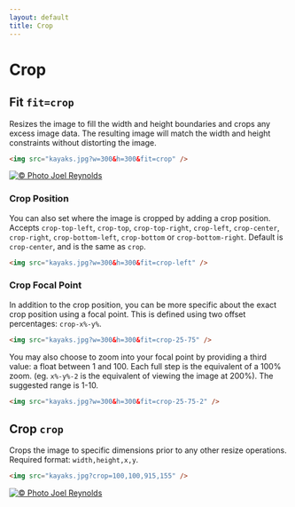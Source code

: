 ```yaml
---
layout: default
title: Crop
---
```


# Crop

## Fit `fit=crop`

Resizes the image to fill the width and height boundaries and crops any excess image data. The resulting image will match the width and height constraints without distorting the image.

```html
<img src="kayaks.jpg?w=300&h=300&fit=crop" />
```

[![© Photo Joel Reynolds](https://glide.herokuapp.com/2.0/kayaks.jpg?w=300&h=300&fit=crop)](https://glide.herokuapp.com/2.0/kayaks.jpg?w=300&h=300&fit=crop)

### Crop Position

You can also set where the image is cropped by adding a crop position. Accepts `crop-top-left`, `crop-top`, `crop-top-right`, `crop-left`, `crop-center`, `crop-right`, `crop-bottom-left`, `crop-bottom` or `crop-bottom-right`. Default is `crop-center`, and is the same as `crop`.

```html
<img src="kayaks.jpg?w=300&h=300&fit=crop-left" />
```

### Crop Focal Point

In addition to the crop position, you can be more specific about the exact crop position using a focal point. This is defined using two offset percentages: `crop-x%-y%`.

```html
<img src="kayaks.jpg?w=300&h=300&fit=crop-25-75" />
```

You may also choose to zoom into your focal point by providing a third value: a float between 1 and 100. Each full step is the equivalent of a 100% zoom. (eg. `x%-y%-2` is the equivalent of viewing the image at 200%). The suggested range is 1-10.

```html
<img src="kayaks.jpg?w=300&h=300&fit=crop-25-75-2" />
```

## Crop `crop`

Crops the image to specific dimensions prior to any other resize operations. Required format: `width,height,x,y`.

```html
<img src="kayaks.jpg?crop=100,100,915,155" />
```

[![© Photo Joel Reynolds](https://glide.herokuapp.com/2.0/kayaks.jpg?crop=100,100,915,155)](https://glide.herokuapp.com/2.0/kayaks.jpg?crop=100,100,915,155)
